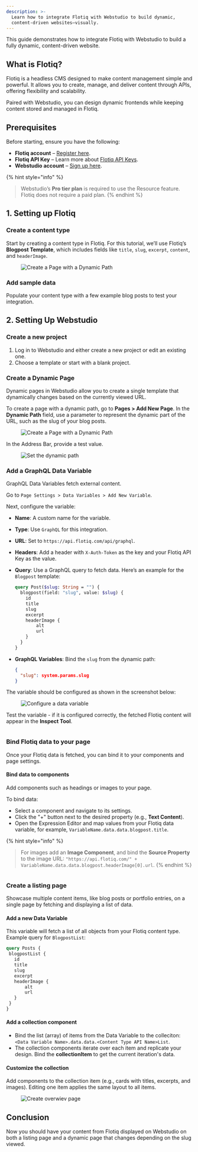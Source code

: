 ```yaml
---
description: >-
  Learn how to integrate Flotiq with Webstudio to build dynamic, 
  content-driven websites—visually.
---
```


This guide demonstrates how to integrate Flotiq with Webstudio to build a fully dynamic, content-driven website.

## **What is Flotiq?**

Flotiq is a headless CMS designed to make content management simple and powerful. It allows you to create, manage, and deliver content through APIs, offering flexibility and scalability. 

Paired with Webstudio, you can design dynamic frontends while keeping content stored and managed in Flotiq.

## **Prerequisites**

Before starting, ensure you have the following:

- **Flotiq account** – [Register here](https://flotiq.com).  
- **Flotiq API Key** – Learn more about [Flotiq API Keys](https://flotiq.com/docs).  
- **Webstudio account** – [Sign up here](https://webstudio.com).  

{% hint style="info" %}
> Webstudio’s **Pro tier plan** is required to use the Resource feature. Flotiq does not require a paid plan.
{% endhint %}

## **1. Setting up Flotiq**

### **Create a content type**
Start by creating a content type in Flotiq. For this tutorial, we’ll use Flotiq’s **Blogpost Template**, which includes fields like `title`, `slug`, `excerpt`, `content`, and `headerImage`.

<figure><img src="https://flotiq.com/docs/Deep-Dives/images/webstudio/webstudio-blogpost.png" alt="Create a Page with a Dynamic Path"><figcaption></figcaption></figure>

### **Add sample data**  
Populate your content type with a few example blog posts to test your integration.

## 2. Setting Up Webstudio

### **Create a new project**

1. Log in to Webstudio and either create a new project or edit an existing one.
2. Choose a template or start with a blank project.

### **Create a Dynamic Page**

Dynamic pages in Webstudio allow you to create a single template that dynamically changes based on the currently viewed URL.

To create a page with a dynamic path, go to **Pages > Add New Page**. In the **Dynamic Path** field, use a parameter to represent the dynamic part of the URL, such as the slug of your blog posts.

<figure><img src="https://flotiq.com/docs/Deep-Dives/images/webstudio/webstudio-page-configuration.png" alt="Create a Page with a Dynamic Path"><figcaption></figcaption></figure>

In the Address Bar, provide a test value.

<figure><img src="https://flotiq.com/docs/Deep-Dives/images/webstudio/webstudio-define-dynamic-path-value.png" alt="Set the dynamic path"><figcaption></figcaption></figure>

### **Add a GraphQL Data Variable**

GraphQL Data Variables fetch external content.

Go to `Page Settings > Data Variables > Add New Variable`.

Next, configure the variable:
   - **Name**: A custom name for the variable.
   - **Type**: Use `GraphQL` for this integration.
   - **URL**: Set to `https://api.flotiq.com/api/graphql`.
   - **Headers**: Add a header with `X-Auth-Token` as the key and your Flotiq API Key as the value.
   - **Query**: Use a GraphQL query to fetch data. Here’s an example for the `Blogpost` template:

     ```graphql
     query Post($slug: String = "") {
       blogpost(field: "slug", value: $slug) {
         id
         title
         slug
         excerpt
         headerImage {
             alt
             url
         }
       }
     }
     ```

   - **GraphQL Variables**: Bind the `slug` from the dynamic path:

     ```json
     {
       "slug": system.params.slug
     }
     ```

The variable should be configured as shown in the screenshot below:

<figure><img src="https://flotiq.com/docs/Deep-Dives/images/webstudio/webstudio-graphql-variables.png" alt="Configure a data variable"><figcaption></figcaption></figure>

Test the variable - if it is configured correctly, the fetched Flotiq content will appear in the **Inspect Tool**.

<figure><img src="https://flotiq.com/docs/Deep-Dives/images/webstudio/webstudio-inspecting-data-variable.png" alt=""><figcaption></figcaption></figure>

### **Bind Flotiq data to your page**

Once your Flotiq data is fetched, you can bind it to your components and page settings.

#### **Bind data to components**

Add components such as headings or images to your page. 

To bind data:  
- Select a component and navigate to its settings.  
- Click the "+" button next to the desired property (e.g., **Text Content**).  
- Open the Expression Editor and map values from your Flotiq data variable, for example, `VariableName.data.data.blogpost.title`.

{% hint style="info" %}
> For images add an **Image Component**, and bind the **Source Property** to the image URL: `"https://api.flotiq.com/" + VariableName.data.data.blogpost.headerImage[0].url`.
{% endhint %}

<figure><img src="https://flotiq.com/docs/Deep-Dives/images/webstudio/webstudio-binding-text.gif" alt=""><figcaption></figcaption></figure>

### **Create a listing page**

Showcase multiple content items, like blog posts or portfolio entries, on a single page by fetching and displaying a list of data.

#### **Add a new Data Variable**  

This variable will fetch a list of all objects from your Flotiq content type. Example query for `BlogpostList`:

```graphql
query Posts {
 blogpostList {
   id
   title
   slug
   excerpt
   headerImage {
       alt
       url
   }
 }
}
```

#### **Add a collection component**  

- Bind the list (array) of items from the Data Variable to the colleciton:  
 `<Data Variable Name>.data.data.<Content Type API Name>List`.
- The collection components iterate over each item and replicate your design. Bind the **collectionItem** to get the current iteration's data.

#### **Customize the collection**  

Add components to the collection item (e.g., cards with titles, excerpts, and images). Editing one item applies the same layout to all items.

<figure><img src="https://flotiq.com/docs/Deep-Dives/images/webstudio/webstudio-creating-overview.gif" alt="Create overwiev page"><figcaption></figcaption></figure>

## Conclusion

Now you should have your content from Flotiq displayed on Webstudio on both a listing page and a dynamic page that changes depending on the slug viewed.